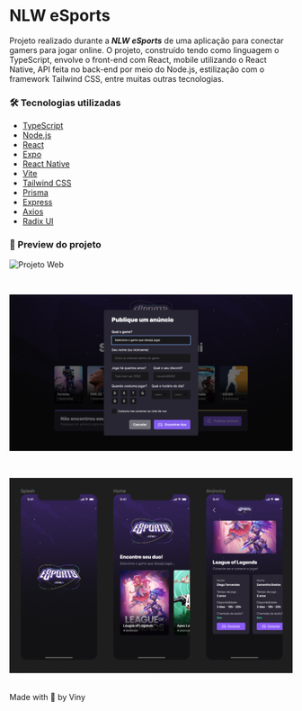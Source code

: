 # NLW eSports

Projeto realizado durante a ***NLW eSports*** de uma aplicação para conectar gamers para jogar online. O projeto, construído tendo como linguagem o TypeScript, envolve o front-end com React, mobile utilizando o React Native, API feita no back-end por meio do Node.js, estilização com o framework Tailwind CSS, entre muitas outras tecnologias.

### 🛠 Tecnologias utilizadas 

- [TypeScript](https://www.typescriptlang.org/)
- [Node.js](https://nodejs.org/en/)
- [React](https://pt-br.reactjs.org/)
- [Expo](https://expo.dev/)
- [React Native](https://reactnative.dev/)
- [Vite](https://vitejs.dev/)
- [Tailwind CSS](https://tailwindcss.com/)
- [Prisma](https://www.prisma.io/)
- [Express](https://expressjs.com/)
- [Axios](https://axios-http.com/ptbr/)
- [Radix UI](https://www.radix-ui.com/)

<!-- ### ⚙️ Como rodar o projeto? 

Para executar o projeto, após clonar o repositório, comece entrando na pasta do projeto:

```
cd NLW_eSports
```

#### Server

Primeiramente, é necessário executar o servidor que contém os dados para a web e mobile. Para isso, entre na pasta `server` e instale as dependências do back-end:

```
cd server
npm install
```

Tudo pronto! Seu servidor já está configurado. Para executá-lo, basta rodar o comando: 

```
npm run dev
```

#### Web

Com o servidor  -->

### 📸 Preview do projeto

![Projeto Web](./public/web-image.png)

<br>

![Modal do projeto web - publique um anúncio](./public/modal-web-ad.png)

<br>

![Telas do Mobile](./public/mobile-screens.png)

<br>

<div style="align-center">Made with 🤍 by Viny</div>